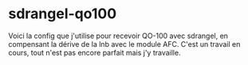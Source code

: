 # sdrangel-qo100
Voici la config que j'utilise pour recevoir QO-100 avec sdrangel, en compensant la dérive de la lnb avec le module AFC.
C'est un travail en cours, tout n'est pas encore parfait mais j'y travaille.
